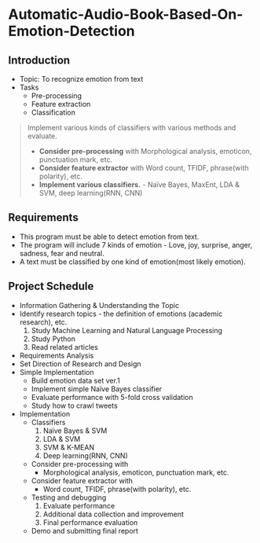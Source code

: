 # Automatic-Audio-Book-Based-On-Emotion-Detection

## Introduction
* Topic: To recognize emotion from text
* Tasks
  * Pre-processing
  * Feature extraction
  * Classification

> Implement various kinds of classifiers with various methods and evaluate.
> * **Consider pre-processing** with Morphological analysis, emoticon, punctuation mark, etc.
> * **Consider feature extractor** with Word count, TFIDF, phrase(with polarity), etc.
> * **Implement various classifiers.** - Naïve Bayes, MaxEnt, LDA & SVM, deep learning(RNN, CNN)

## Requirements
* This program must be able to detect emotion from text.
* The program will include 7 kinds of emotion - Love, joy, surprise, anger, sadness, fear and neutral.
* A text must be classified by one kind of emotion(most likely emotion).

## Project Schedule
* Information Gathering & Understanding the Topic
* Identify research topics - the definition of emotions (academic research), etc.
  1. Study Machine Learning and Natural Language Processing
  2. Study Python
  3. Read related articles
* Requirements Analysis
* Set Direction of Research and Design
* Simple Implementation 
  * Build emotion data set ver.1
  * Implement simple Naïve Bayes classifier
  * Evaluate performance with 5-fold cross validation
  * Study how to crawl tweets
* Implementation
  * Classifiers
    1. Naïve Bayes & SVM
    2. LDA & SVM
    3. SVM & K-MEAN
    4. Deep learning(RNN, CNN)
  * Consider pre-processing with
    * Morphological analysis, emoticon, punctuation mark, etc.
  * Consider feature extractor with
    * Word count, TFIDF, phrase(with polarity), etc. 
  * Testing and debugging 
    1. Evaluate performance
    2. Additional data collection and improvement
    3. Final performance evaluation
  * Demo and submitting final report
